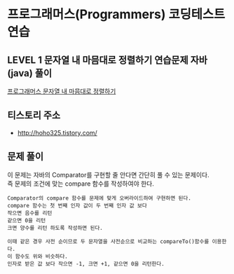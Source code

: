 # 프로그래머스(Programmers) 코딩테스트 연습
## LEVEL 1 문자열 내 마믐대로 정렬하기 연습문제 자바(java) 풀이
[프로그래머스 문자열 내 마믐대로 정렬하기](https://programmers.co.kr/learn/courses/30/lessons/12915)

## 티스토리 주소
- http://hoho325.tistory.com/


## 문제 풀이
이 문제는 자바의 Comparator를 구현할 줄 안다면 간단히 풀 수 있는 문제이다.  
즉 문제의 조건에 맞는 compare 함수를 작성하여야 한다.

```
Comparator의 compare 함수를 문제에 맞게 오버라이드하여 구현하면 된다.
compare 함수는 첫 번째 인자 값이 두 번째 인자 값 보다
작으면 음수를 리턴
같으면 0을 리턴
크면 양수를 리턴 하도록 작성하면 된다.

이때 같은 경우 사전 순이므로 두 문자열을 사전순으로 비교하는 compareTo()함수를 이용한다.
이 함수도 위와 비슷하다.
인자로 받은 값 보다 작으면 -1, 크면 +1, 같으면 0을 리턴한다.
```